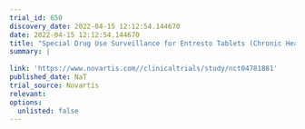 ```yaml
---
trial_id: 650
discovery_date: 2022-04-15 12:12:54.144670
date: 2022-04-15 12:12:54.144670
title: "Special Drug Use Surveillance for Entresto Tablets (Chronic Heart Failure, CLCZ696B1401)"
summary: |
  
link: 'https://www.novartis.com//clinicaltrials/study/nct04781881'
published_date: NaT
trial_source: Novartis
relevant: 
options:
  unlisted: false
---
```

